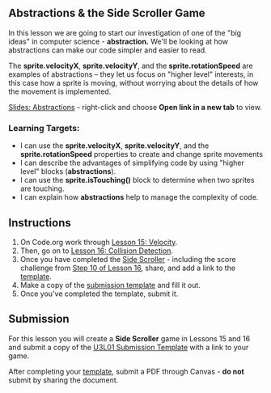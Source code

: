 ---
---

[//]: # ( <p><iframe src="https://douglasurner.github.io/GDP1/units/3/assignments/U3.1-side-scroller/" width="100%" height="666px"></iframe></p> )

## Abstractions & the Side Scroller Game

In this lesson we are going to start our investigation of one of the "big ideas" in computer science - **abstraction.** We'll be looking at how abstractions can make our code simpler and easier to read.

The **sprite.velocityX**, **sprite.velocityY**, and the **sprite.rotationSpeed** are examples of abstractions – they let us focus on "higher level" interests, in this case how a sprite is moving, without worrying about the details of how the movement is implemented.

[slides]: #
[template]: https://docs.google.com/document/d/1gVR-eagLCPBAyVarJJRZTLyHFCMPr59zQ4gQ2l_RFQ8/edit?usp=sharing

[Slides: Abstractions][slides] - right-click and choose **Open link in a new tab** to view.

### Learning Targets:

* I can use the **sprite.velocityX**, **sprite.velocityY**, and the **sprite.rotationSpeed** properties to create and change sprite movements
* I can describe the advantages of simplifying code by using "higher level"  blocks (**abstractions**).
* I can use the **sprite.isTouching()** block to determine when two sprites are touching.
* I can explain how **abstractions** help to manage the complexity of code.

## Instructions

1. On Code.org work through [Lesson 15: Velocity](https://studio.code.org/s/csd3-2018/stage/15/puzzle/1).
1. Then, go on to [Lesson 16: Collision Detection](https://studio.code.org/s/csd3-2018/stage/16/puzzle/1).
1. Once you have completed the [Side Scroller](https://studio.code.org/s/csd3-2018/stage/15/puzzle/11) - including the score challenge from [Step 10 of Lesson 16](https://studio.code.org/s/csd3-2018/stage/16/puzzle/10), share, and add a link to the [template][].
1. Make a copy of the [submission template][template] and fill it out.
1. Once you've completed the template, submit it.

## Submission

For this lesson you will create a **Side Scroller** game in Lessons 15 and 16 and submit a copy of the [U3L01 Submission Template](https://docs.google.com/document/d/1gVR-eagLCPBAyVarJJRZTLyHFCMPr59zQ4gQ2l_RFQ8/edit?usp=sharing) with a link to your game.

After completing your [template][], submit a PDF through Canvas - **do not** submit by sharing the document.
